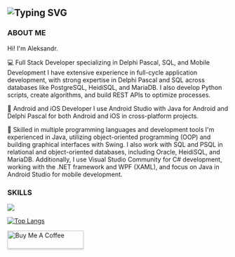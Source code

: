 ![Typing SVG](https://readme-typing-svg.demolab.com?font=Source+Code+Pro&pause=1000&color=4C566A&width=435&lines=WELCOME+TO+MY+PROFILE%2C+I'M+KLADOV)
---------------------------------------------
### ABOUT ME
<p>Hi! I'm Aleksandr.</p>
<p>💻 Full Stack Developer specializing in Delphi Pascal, SQL, and Mobile Development
I have extensive experience in full-cycle application development, with strong expertise in Delphi Pascal and SQL across databases like PostgreSQL, HeidiSQL, and MariaDB. I also develop Python scripts, create algorithms, and build REST APIs to optimize processes.</p>
<p>📱 Android and iOS Developer
I use Android Studio with Java for Android and Delphi Pascal for both Android and iOS in cross-platform projects.</p>
<p>🚀 Skilled in multiple programming languages and development tools
I'm experienced in Java, utilizing object-oriented programming (OOP) and building graphical interfaces with Swing. I also work with SQL and PSQL in relational and object-oriented databases, including Oracle, HeidiSQL, and MariaDB. Additionally, I use Visual Studio Community for C# development, working with the .NET framework and WPF (XAML), and focus on Java in Android Studio for mobile development.</p>

### SKILLS

<a href="https://skillicons.dev"><img src="https://skillicons.dev/icons?i=java,cs,py,postgres,hibernate,androidstudio,html,css,js,git"/></a>

[![Top Langs](https://github-readme-stats.vercel.app/api/top-langs/?username=kladoov&layout=compact&theme=dark)](https://github.com/kladoov/github-readme-stats)

<a href="https://www.buymeacoffee.com/kladoov" target="_blank"><img src="https://www.buymeacoffee.com/assets/img/custom_images/orange_img.png" alt="Buy Me A Coffee" style="height: 41px !important;width: 174px !important;box-shadow: 0px 3px 2px 0px rgba(190, 190, 190, 0.5) !important;-webkit-box-shadow: 0px 3px 2px 0px rgba(190, 190, 190, 0.5) !important;" ></a>
